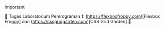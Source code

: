 > [!IMPORTANT]
> :ghost: Tugas Laboratorium Pemrograman 1: (https://flexboxfroppy.com)[Flexbox Froggy] dan (https://cssgridgarden.com)[CSS Grid Garden] :ghost: